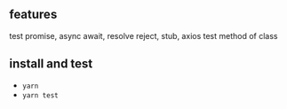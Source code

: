 ## features
test promise, async await, resolve reject, stub, axios test method of class

## install and test
- `yarn`
- `yarn test`
